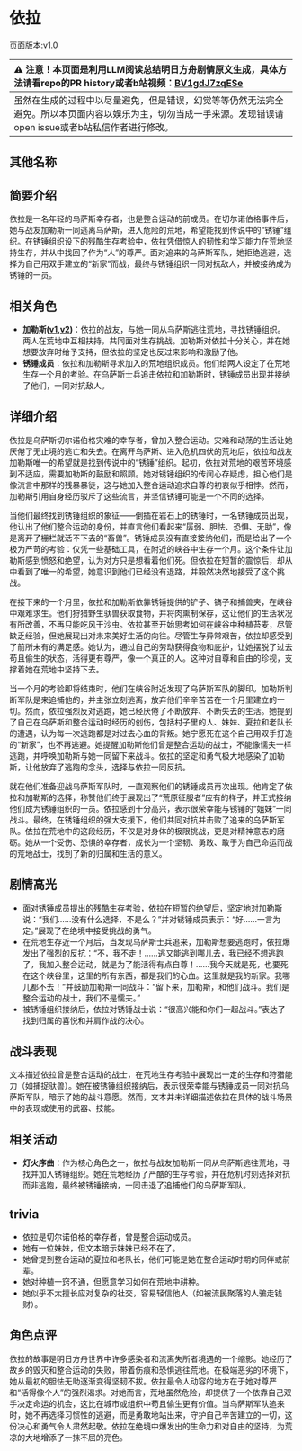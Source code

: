 # 依拉
页面版本:v1.0
 

| :warning: 注意！本页面是利用LLM阅读总结明日方舟剧情原文生成，具体方法请看repo的PR history或者b站视频：[BV1gdJ7zqESe](https://www.bilibili.com/video/BV1gdJ7zqESe/)         |
|:----------------------------|
| 虽然在生成的过程中以尽量避免，但是错误，幻觉等等仍然无法完全避免。所以本页面内容以娱乐为主，切勿当成一手来源。发现错误请open issue或者b站私信作者进行修改。|



## 其他名称

## 简要介绍
依拉是一名年轻的乌萨斯幸存者，也是整合运动的前成员。在切尔诺伯格事件后，她与战友加勒斯一同逃离乌萨斯，进入危险的荒地，希望能找到传说中的“锈锤”组织。在锈锤组织设下的残酷生存考验中，依拉凭借惊人的韧性和学习能力在荒地坚持生存，并从中找回了作为“人”的尊严。面对追来的乌萨斯军队，她拒绝逃避，选择为自己用双手建立的“新家”而战，最终与锈锤组织一同对抗敌人，并被接纳成为锈锤的一员。
## 相关角色
-   **加勒斯([v1](extended_char_jia_lei_si.md),[v2](../char_v3/extended_char_jia_lei_si.md))**：依拉的战友，与她一同从乌萨斯逃往荒地，寻找锈锤组织。两人在荒地中互相扶持，共同面对生存挑战。加勒斯对依拉十分关心，并在她想要放弃时给予支持，但依拉的坚定也反过来影响和激励了他。
-   **锈锤成员**：依拉和加勒斯寻求加入的荒地组织成员。他们给两人设定了在荒地生存一个月的考验。在乌萨斯士兵追击依拉和加勒斯时，锈锤成员出现并接纳了他们，一同对抗敌人。
## 详细介绍
依拉是乌萨斯切尔诺伯格灾难的幸存者，曾加入整合运动。灾难和动荡的生活让她厌倦了无止境的逃亡和失去。在离开乌萨斯、进入危机四伏的荒地后，依拉和战友加勒斯唯一的希望就是找到传说中的“锈锤”组织。起初，依拉对荒地的艰苦环境感到不适应，需要加勒斯的鼓励和照顾。她对锈锤组织的传闻心存疑虑，担心他们是像流言中那样的残暴暴徒，这与她加入整合运动追求自尊的初衷似乎相悖。然而，加勒斯引用自身经历驳斥了这些流言，并坚信锈锤可能是一个不同的选择。

当他们最终找到锈锤组织的象征——倒插在岩石上的锈锤时，一名锈锤成员出现，他认出了他们整合运动的身份，并直言他们看起来“孱弱、胆怯、恐惧、无助”，像是离开了栅栏就活不下去的“畜兽”。锈锤成员没有直接接纳他们，而是给出了一个极为严苛的考验：仅凭一些基础工具，在附近的峡谷中生存一个月。这个条件让加勒斯感到愤怒和绝望，认为对方只是想看着他们死。但依拉在短暂的震惊后，却从中看到了唯一的希望，她意识到他们已经没有退路，并毅然决然地接受了这个挑战。

在接下来的一个月里，依拉和加勒斯依靠锈锤提供的铲子、镐子和捕兽夹，在峡谷中艰难求生。他们狩猎野生驮兽获取食物，并将肉熏制保存，这让他们的生活状况有所改善，不再只能吃风干沙虫。依拉甚至开始思考如何在峡谷中种植苔麦，尽管缺乏经验，但她展现出对未来美好生活的向往。尽管生存异常艰苦，依拉却感受到了前所未有的满足感。她认为，通过自己的劳动获得食物和庇护，让她摆脱了过去苟且偷生的状态，活得更有尊严，像一个真正的人。这种对自尊和自由的珍视，支撑着她在荒地中坚持下去。

当一个月的考验即将结束时，他们在峡谷附近发现了乌萨斯军队的脚印。加勒斯判断军队是来追捕他的，并主张立刻逃离，放弃他们辛辛苦苦在一个月里建立的一切。然而，依拉强烈反对逃跑，她已经厌倦了不断放弃、不断失去的生活。她提到了自己在乌萨斯和整合运动时经历的创伤，包括村子里的人、妹妹、夏拉和老队长的遭遇，认为每一次逃跑都是对过去心血的背叛。她宁愿死在这个自己用双手打造的“新家”，也不再逃避。她提醒加勒斯他们曾是整合运动的战士，不能像懦夫一样逃跑，并呼唤加勒斯与她一同留下来战斗。依拉的坚定和勇气极大地感染了加勒斯，让他放弃了逃跑的念头，选择与依拉一同反抗。

就在他们准备迎战乌萨斯军队时，一直观察他们的锈锤成员再次出现。他肯定了依拉和加勒斯的选择，称赞他们终于展现出了“荒原征服者”应有的样子，并正式接纳他们成为锈锤组织的一员。依拉感到十分高兴，表示很荣幸能与锈锤的“姐妹”一同战斗。最终，在锈锤组织的强大支援下，他们共同对抗并击败了追来的乌萨斯军队。依拉在荒地中的这段经历，不仅是对身体的极限挑战，更是对精神意志的磨砺。她从一个受伤、恐惧的幸存者，成长为一个坚韧、勇敢、敢于为自己命运而战的荒地战士，找到了新的归属和生活的意义。
## 剧情高光
*   面对锈锤成员提出的残酷生存考验，依拉在短暂的绝望后，坚定地对加勒斯说：“我们......没有什么选择，不是么？”并对锈锤成员表示：“好......一言为定。”展现了在绝境中接受挑战的勇气。
*   在荒地生存近一个月后，当发现乌萨斯士兵追来，加勒斯想要逃跑时，依拉爆发出了强烈的反抗：“不，我不走！......逃又能逃到哪儿去，我已经不想逃跑了，我加入整合运动，就是为了能活得有点自尊！......我今天就是死，也要死在这个峡谷里，这里的所有东西，都是我们的心血。这里就是我的新家。我哪儿都不去！”并鼓励加勒斯一同战斗：“留下来，加勒斯，和他们战斗。我们是整合运动的战士，我们不是懦夫。”
*   被锈锤组织接纳后，依拉对锈锤战士说：“很高兴能和你们一起战斗。”表达了找到归属的喜悦和并肩作战的决心。
## 战斗表现
文本描述依拉曾是整合运动的战士，在荒地生存考验中展现出一定的生存和狩猎能力（如捕捉驮兽）。她在被锈锤组织接纳后，表示很荣幸能与锈锤成员一同对抗乌萨斯军队，暗示了她的战斗意愿。然而，文本并未详细描述依拉在具体的战斗场景中的表现或使用的武器、技能。
## 相关活动
-   **灯火序曲**：作为核心角色之一，依拉与战友加勒斯一同从乌萨斯逃往荒地，寻找并加入锈锤组织。她在荒地经历了严酷的生存考验，并在危机时刻选择对抗而非逃跑，最终被锈锤接纳，一同击退了追捕他们的乌萨斯军队。
## trivia
*   依拉是切尔诺伯格的幸存者，曾是整合运动成员。
*   她有一位妹妹，但文本暗示妹妹已经不在了。
*   她曾提到整合运动的夏拉和老队长，他们可能是她在整合运动时期的同伴或前辈。
*   她对种植一窍不通，但愿意学习如何在荒地中耕种。
*   她似乎不太擅长应对复杂的社交，容易轻信他人（如被流民聚落的人骗走钱财）。
## 角色点评
依拉的故事是明日方舟世界中许多感染者和流离失所者境遇的一个缩影。她经历了故乡的毁灭和整合运动的失败，带着伤痕和恐惧逃往荒地。在极端恶劣的环境下，她从最初的胆怯无助逐渐变得坚韧不拔。依拉最令人动容的地方在于她对尊严和“活得像个人”的强烈渴求。对她而言，荒地虽然危险，却提供了一个依靠自己双手决定命运的机会，这比在城市或组织中苟且偷生更有价值。当乌萨斯军队追来时，她不再选择习惯性的逃避，而是勇敢地站出来，守护自己辛苦建立的一切，这份决心和勇气令人肃然起敬。依拉在绝境中爆发出的生命力和对自由的坚持，为荒凉的大地增添了一抹不屈的亮色。